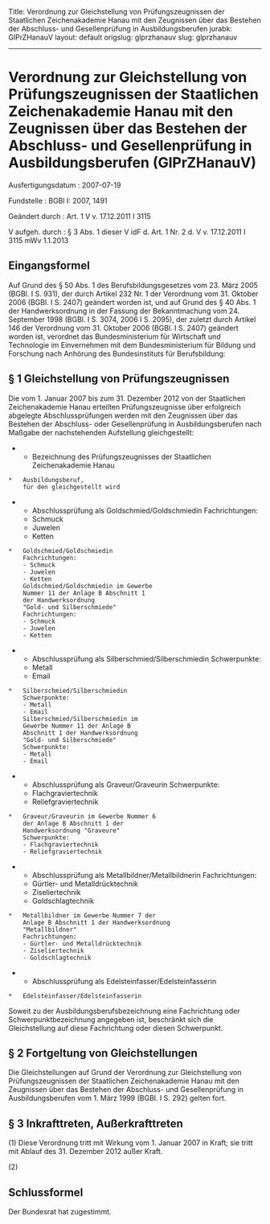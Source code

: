 Title: Verordnung zur Gleichstellung von Prüfungszeugnissen der Staatlichen Zeichenakademie
  Hanau mit den Zeugnissen über das Bestehen der Abschluss- und Gesellenprüfung in
  Ausbildungsberufen
jurabk: GlPrZHanauV
layout: default
origslug: glprzhanauv
slug: glprzhanauv

---

# Verordnung zur Gleichstellung von Prüfungszeugnissen der Staatlichen Zeichenakademie Hanau mit den Zeugnissen über das Bestehen der Abschluss- und Gesellenprüfung in Ausbildungsberufen (GlPrZHanauV)

Ausfertigungsdatum
:   2007-07-19

Fundstelle
:   BGBl I: 2007, 1491

Geändert durch
:   Art. 1 V v. 17.12.2011 I 3115

V aufgeh. durch
:   § 3 Abs. 1 dieser V idF d. Art. 1 Nr. 2 d. V v. 17.12.2011 I 3115 mWv 1.1.2013



## Eingangsformel

Auf Grund des § 50 Abs. 1 des Berufsbildungsgesetzes vom 23. März 2005
(BGBl. I S. 931), der durch Artikel 232 Nr. 1 der Verordnung vom 31.
Oktober 2006 (BGBl. I S. 2407) geändert worden ist, und auf Grund des
§ 40 Abs. 1 der Handwerksordnung in der Fassung der Bekanntmachung vom
24\. September 1998 (BGBl. I S. 3074, 2006 I S. 2095), der zuletzt
durch Artikel 146 der Verordnung vom 31. Oktober 2006 (BGBl. I S.
2407) geändert worden ist, verordnet das Bundesministerium für
Wirtschaft und Technologie im Einvernehmen mit dem Bundesministerium
für Bildung und Forschung nach Anhörung des Bundesinstituts für
Berufsbildung:


## § 1 Gleichstellung von Prüfungszeugnissen

Die vom 1. Januar 2007 bis zum 31. Dezember 2012 von der Staatlichen
Zeichenakademie Hanau erteilten Prüfungszeugnisse über erfolgreich
abgelegte Abschlussprüfungen werden mit den Zeugnissen über das
Bestehen der Abschluss- oder Gesellenprüfung in Ausbildungsberufen
nach Maßgabe der nachstehenden Aufstellung gleichgestellt:

*    *   Bezeichnung des Prüfungszeugnisses
        der Staatlichen Zeichenakademie
        Hanau

    *   Ausbildungsberuf,
        für den gleichgestellt wird


*    *   Abschlussprüfung als
        Goldschmied/Goldschmiedin
        Fachrichtungen:
        - Schmuck
        - Juwelen
        - Ketten

    *   Goldschmied/Goldschmiedin
        Fachrichtungen:
        - Schmuck
        - Juwelen
        - Ketten
        Goldschmied/Goldschmiedin im Gewerbe
        Nummer 11 der Anlage B Abschnitt 1
        der Handwerksordnung
        "Gold- und Silberschmiede"
        Fachrichtungen:
        - Schmuck
        - Juwelen
        - Ketten


*    *   Abschlussprüfung als
        Silberschmied/Silberschmiedin
        Schwerpunkte:
        - Metall
        - Email

    *   Silberschmied/Silberschmiedin
        Schwerpunkte:
        - Metall
        - Email
        Silberschmied/Silberschmiedin im
        Gewerbe Nummer 11 der Anlage B
        Abschnitt 1 der Handwerksordnung
        "Gold- und Silberschmiede"
        Schwerpunkte:
        - Metall
        - Email


*    *   Abschlussprüfung als
        Graveur/Graveurin
        Schwerpunkte:
        - Flachgraviertechnik
        - Reliefgraviertechnik

    *   Graveur/Graveurin im Gewerbe Nummer 6
        der Anlage B Abschnitt 1 der
        Handwerksordnung "Graveure"
        Schwerpunkte:
        - Flachgraviertechnik
        - Reliefgraviertechnik


*    *   Abschlussprüfung als
        Metallbildner/Metallbildnerin
        Fachrichtungen:
        - Gürtler- und Metalldrücktechnik
        - Ziseliertechnik
        - Goldschlagtechnik

    *   Metallbildner im Gewerbe Nummer 7 der
        Anlage B Abschnitt 1 der Handwerksordnung
        "Metallbildner"
        Fachrichtungen:
        - Gürtler- und Metalldrücktechnik
        - Ziseliertechnik
        - Goldschlagtechnik


*    *   Abschlussprüfung als
        Edelsteinfasser/Edelsteinfasserin

    *   Edelsteinfasser/Edelsteinfasserin



Soweit zu der Ausbildungsberufsbezeichnung eine Fachrichtung oder
Schwerpunktbezeichnung angegeben ist, beschränkt sich die
Gleichstellung auf diese Fachrichtung oder diesen Schwerpunkt.


## § 2 Fortgeltung von Gleichstellungen

Die Gleichstellungen auf Grund der Verordnung zur Gleichstellung von
Prüfungszeugnissen der Staatlichen Zeichenakademie Hanau mit den
Zeugnissen über das Bestehen der Abschluss- und Gesellenprüfung in
Ausbildungsberufen vom 1. März 1999 (BGBl. I S. 292) gelten fort.


## § 3 Inkrafttreten, Außerkrafttreten

(1) Diese Verordnung tritt mit Wirkung vom 1. Januar 2007 in Kraft;
sie tritt mit Ablauf des 31. Dezember 2012 außer Kraft.

(2)


## Schlussformel

Der Bundesrat hat zugestimmt.

